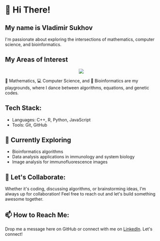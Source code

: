 # 👋 Hi There!

## My name is Vladimir Sukhov

I'm passionate about exploring the intersections of mathematics, computer science, and bioinformatics.


## My Areas of Interest

<p align="center">
    <img src='./pics/areas.png'/>
</p>

🔢 Mathematics, 💻 Computer Science, and 🔬 Bioinformatics are my playgrounds, where I dance between algorithms, equations, and genetic codes.

## Tech Stack:

- Languages: C++, R, Python, JavaScript
- Tools: Git, GitHub

## 🔭 Currently Exploring

- Bioinformatics algorithms
- Data analysis applications in immunology and system biology
- Image analysis for immunofluorescence images


## 🚀 Let's Collaborate:
Whether it's coding, discussing algorithms, or brainstorming ideas, I'm always up for collaboration! Feel free to reach out and let's build something awesome together.

## 📫 How to Reach Me:

Drop me a message here on GitHub or connect with me on [LinkedIn](https://www.linkedin.com/in/vdsukhov/). Let's connect!
